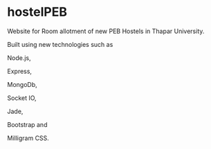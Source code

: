# hostelPEB
Website for Room allotment of new PEB Hostels in Thapar University.

Built using new technologies such as 

Node.js,

Express,

MongoDb,

Socket IO, 

Jade,

Bootstrap and 

Milligram CSS.

